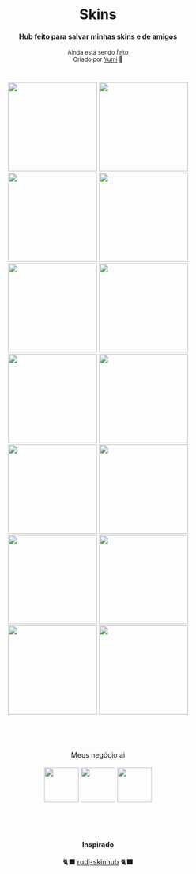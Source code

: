 <h1 align="center">Skins</h1>
<div align="center">
  <strong>Hub feito para salvar minhas skins e de amigos</strong>
</div>
<br>
<div align="center">
  <sub>Ainda está sendo feito<br>Criado por 
  <a href="https://osu.ppy.sh/users/13819731">Yumi</a> 💙
</div>

#
<p align="center">
  <a href="yumiihsz.md">
    <img src="https://a.ppy.sh/13819731"
         width="180"
         height="180"></a>
  <a href="https://github.com/Kurumiww/w/blob/main/skins.md">
    <img src="https://a.ppy.sh/11415687"
         width="180"
         height="180"></a>
 <a href="minpz.md">
  <img src="https://a.ppy.sh/10159709"  
       width="180"
       height="180"></a>
  <a href="hirata.md">
  <img src="https://a.ppy.sh/10188022"
       width="180"
       height="180"></a>
<br>
  <a href="Ouran.md">
  <img src="https://a.ppy.sh/12021503"
       width="180"
       height="180"></a>
  <a href="julinha.md">
  <img src="https://a.ppy.sh/14878058"
       width="180"
       height="180"></a>
    <a href="takenohana.md">
  <img src="https://a.ppy.sh/3628613"
       width="180"
       height="180"></a>
      <a href="eduzenhooo.md">
  <img src="https://a.ppy.sh/18406506"
       width="180"
       height="180"></a>
<br>
      <a href="l3af.md">
  <img src="https://a.ppy.sh/14127691"
       width="180"
       height="180"></a>
       <a href="kannyaws.md">
  <img src="https://a.ppy.sh/5364823"
       width="180"
       height="180"></a>
       <a href="linbunnysz.md">
  <img src="https://a.ppy.sh/14918386"
       width="180"
       height="180"></a>
      <a href="finalbang4.md">
  <img src="https://a.ppy.sh/5221058"
       width="180"
       height="180"></a>
 <br>
      <a href="qiqi.md">
  <img src="https://a.ppy.sh/15251627"
       width="180"
       height="180"></a>
      <a href="exxotl.md">
  <img src="https://a.ppy.sh/15225729"
       width="180"
       height="180"></a>
  
# 
<br>
  
   <p align="center">
     Meus negócio ai <br><br>
   <a href="https://twitter.com/yumiizada">
  <img src="https://i.imgur.com/PUQ5uWf.png" 
       width="70" 
       height="70"></a>
  <a href="https://www.twitch.tv/yumiihsz">
  <img src="https://i.imgur.com/HM030lk.png" 
       width="70" 
       height="70"></a>
  <a href="https://www.last.fm/user/YumiihSZ">
  <img src="https://cdn.discordapp.com/attachments/692651533225033759/1098865977975918632/awg.png" 
       width="70" 
       height="70"></a>
<br>
  <br></br>
   </p>

#

<p align="center">
  <b>Inspirado</b><br><br>
  🐈‍⬛ <a href="https://github.com/rudj-skinhub/woal">rudj-skinhub</a> 🐈‍⬛
</p>
